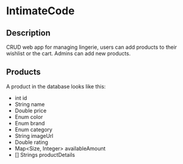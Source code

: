 # IntimateCode

## Description 
CRUD web app for managing lingerie, users can add products to their wishlist or the cart. Admins can add new products. 

## Products
A product in the database looks like this: 
- int id
- String name
- Double price
- Enum color
- Enum brand
- Enum category
- String imageUrl
- Double rating
- Map<Size, Integer> availableAmount
- [] Strings productDetails
